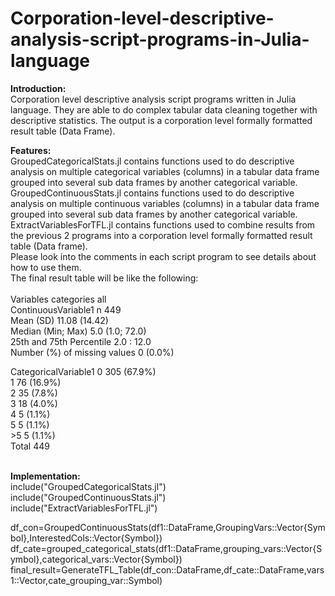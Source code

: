 # Corporation-level-descriptive-analysis-script-programs-in-Julia-language

<b>Introduction:</b><br />
Corporation level descriptive analysis script programs written in Julia language. They are able to do complex tabular data cleaning together with descriptive statistics. The output is a corporation level formally formatted result table (Data Frame). <br />

<b>Features:</b><br />
GroupedCategoricalStats.jl contains functions used to do descriptive analysis on multiple categorical variables (columns) in a tabular data frame grouped into several sub data frames by another categorical variable. <br />
GroupedContinuousStats.jl contains functions used to do descriptive analysis on multiple continuous variables (columns) in a tabular data frame grouped into several sub data frames by another categorical variable. <br />
ExtractVariablesForTFL.jl contains functions used to combine results from the previous 2 programs into a corporation level formally formatted result table (Data frame). <br />
Please look into the comments in each script program to see details about how to use them. <br />
The final result table will be like the following:<br />
<br />
Variables                                   categories	                         all<br />
ContinuousVariable1	                    n	                                 449<br />
	                                    Mean (SD)	                         11.08 (14.42)<br />
	                                    Median (Min; Max)	                 5.0 (1.0; 72.0)<br />
	                                    25th and 75th Percentile	         2.0 : 12.0<br />
	                                    Number (%) of missing values	 0 (0.0%)<br />
		
CategoricalVariable1	                    0 	                                 305 (67.9%)<br />
	                                    1	                                 76 (16.9%)<br />
	                                    2	                                 35 (7.8%)<br />
	                                    3	                                 18 (4.0%)<br />
	                                    4	                                 5 (1.1%)<br />
	                                    5	                                 5 (1.1%)<br />
	                                    >5	                                 5 (1.1%)<br />
	                                    Total	                         449<br />
<br />

<b>Implementation:</b><br />
include("GroupedCategoricalStats.jl")<br />
include("GroupedContinuousStats.jl")<br />
include("ExtractVariablesForTFL.jl")<br />

df_con=GroupedContinuousStats(df1::DataFrame,GroupingVars::Vector{Symbol},InterestedCols::Vector{Symbol})<br />
df_cate=grouped_categorical_stats(df1::DataFrame,grouping_vars::Vector{Symbol},categorical_vars::Vector{Symbol})<br />
final_result=GenerateTFL_Table(df_con::DataFrame,df_cate::DataFrame,vars1::Vector,cate_grouping_var::Symbol)<br />

